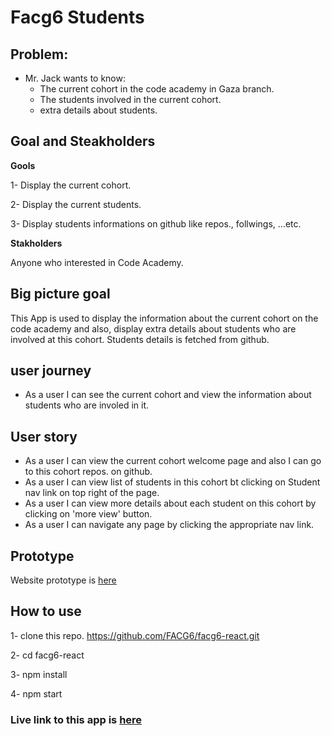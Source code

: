 # Facg6 Students

## Problem:

- Mr. Jack wants to know:
  - The current cohort in the code academy in Gaza branch.
  - The students involved in the current cohort.
  - extra details about students.

## Goal and Steakholders

**Gools**

1- Display the current cohort.

2- Display the current students.

3- Display students informations on github like repos., follwings, ...etc.

**Stakholders**

Anyone who interested in Code Academy.

## Big picture goal

This App is used to display the information about the current cohort on the code academy and also, display extra details about students who are involved at this cohort. Students details is fetched from github.

## user journey

- As a user I can see the current cohort and view the information about students who are involed in it.

## User story

- As a user I can view the current cohort welcome page and also I can go to this cohort repos. on github.
- As a user I can view list of students in this cohort bt clicking on Student nav link on top right of the page.
- As a user I can view more details about each student on this cohort by clicking on 'more view' button.
- As a user I can navigate any page by clicking the appropriate nav link.

## Prototype

Website prototype is [here](https://www.figma.com/file/gareiTVCwd6x9UbK8X281Ckr/Untitled?node-id=0%3A1)

## How to use

1- clone this repo. https://github.com/FACG6/facg6-react.git

2- cd facg6-react

3- npm install

4- npm start

### Live link to this app is [here](https://condescending-dijkstra-8f43d2.netlify.com/)

